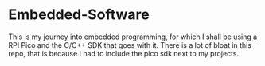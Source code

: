 # Embedded-Software

This is my journey into embedded programming, for which I shall be using a RPI Pico and the C/C++ SDK that goes with it.
There is a lot of bloat in this repo, that is because I had to include the pico sdk next to my projects.

